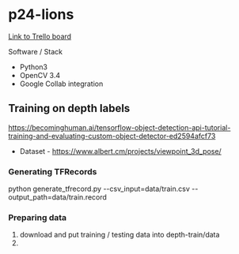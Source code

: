 # p24-lions

[Link to Trello board](https://trello.com/b/FtCbqxlQ/p24-lions)

Software / Stack

 * Python3
 * OpenCV 3.4
 * Google Collab integration
 
## Training on depth labels
https://becominghuman.ai/tensorflow-object-detection-api-tutorial-training-and-evaluating-custom-object-detector-ed2594afcf73

* Dataset - https://www.albert.cm/projects/viewpoint_3d_pose/

### Generating TFRecords

python generate_tfrecord.py --csv_input=data/train.csv  --output_path=data/train.record

### Preparing data

1. download and put training / testing data into depth-train/data 
2. 
